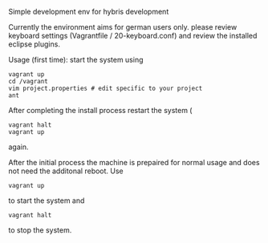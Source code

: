 Simple development env for hybris development

Currently the environment aims for german users only. please review keyboard settings (Vagrantfile / 20-keyboard.conf) and review the installed eclipse plugins.

Usage (first time):
start the system using 

    vagrant up
    cd /vagrant
    vim project.properties # edit specific to your project
    ant
    
After completing the install process restart the system (

    vagrant halt
    vagrant up

again.

After the initial process the machine is prepaired for normal usage and does not need the additonal reboot. Use 

    vagrant up 

to start the system and 

    vagrant halt

to stop the system.
